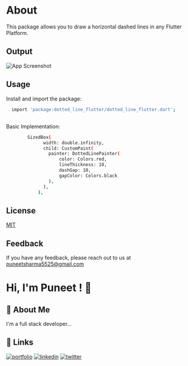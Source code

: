 
# About

This package allows you to draw a horizontal dashed lines in any Flutter Platform.


## Output

![App Screenshot](https://lh3.googleusercontent.com/pw/AIL4fc84TDXjhTMGLf2XqW52SAEyY8-40tXf-fo75gPQGfkCaJ7P2Sne8GhqmbFaghr5r1mD1v2_y1cq0mzMkPuhF2L3H8vw8j8qZ9HRuuJ5vI5tFCFC1QUjzoARck1UpHO8LaXmE8JjoXwx4ORZbXg3rN2S=w429-h905-s-no)


## Usage

Install and import the package:

```bash
  import 'package:dotted_line_flutter/dotted_line_flutter.dart'; 
```


## 

Basic Implementation:

```bash
        SizedBox(
              width: double.infinity,
              child: CustomPaint(
                painter: DottedLinePainter(
                    color: Colors.red,
                    lineThickness: 10,
                    dashGap: 10,
                    gapColor: Colors.black
                ),
              ),
            ),
```


## License

[MIT](https://choosealicense.com/licenses/mit/)


## Feedback

If you have any feedback, please reach out to us at puneetsharma5525@gmail.com


# Hi, I'm Puneet ! 👋


## 🚀 About Me
I'm a full stack developer...


## 🔗 Links
[![portfolio](https://img.shields.io/badge/my_portfolio-000?style=for-the-badge&logo=ko-fi&logoColor=white)](https://teachcrzzy.blogspot.com/)
[![linkedin](https://img.shields.io/badge/linkedin-0A66C2?style=for-the-badge&logo=linkedin&logoColor=white)](https://www.linkedin.com/in/puneet5525/)
[![twitter](https://img.shields.io/badge/twitter-1DA1F2?style=for-the-badge&logo=twitter&logoColor=white)](https://twitter.com/puneet_a1/)

